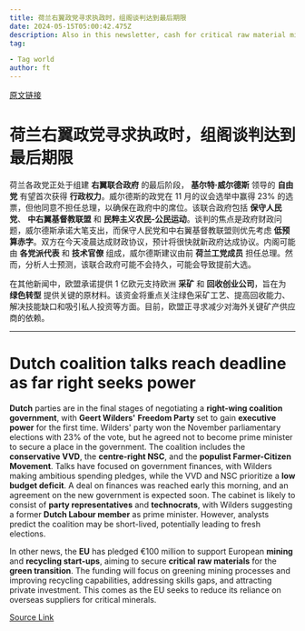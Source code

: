 ```yaml
---
title: 荷兰右翼政党寻求执政时，组阁谈判达到最后期限
date: 2024-05-15T05:00:42.475Z
description: Also in this newsletter, cash for critical raw material mining start-ups
tag: 

- Tag world
author: ft
---
```


[原文链接](https://ft.com/content/3da0f3ac-6f46-46c2-923f-f503c1ee0154)

# 荷兰右翼政党寻求执政时，组阁谈判达到最后期限

荷兰各政党正处于组建 **右翼联合政府** 的最后阶段， **基尔特·威尔德斯** 领导的 **自由党** 有望首次获得 **行政权力**。威尔德斯的政党在 11 月的议会选举中赢得 23% 的选票，但他同意不担任总理，以确保在政府中的席位。该联合政府包括 **保守人民党**、 **中右翼基督教联盟** 和 **民粹主义农民-公民运动**。谈判的焦点是政府财政问题，威尔德斯承诺大笔支出，而保守人民党和中右翼基督教联盟则优先考虑 **低预算赤字**。双方在今天凌晨达成财政协议，预计将很快就新政府达成协议。内阁可能由 **各党派代表** 和 **技术官僚** 组成，威尔德斯建议由前 **荷兰工党成员** 担任总理。然而，分析人士预测，该联合政府可能不会持久，可能会导致提前大选。

在其他新闻中，欧盟承诺提供 1 亿欧元支持欧洲 **采矿** 和 **回收创业公司**，旨在为 **绿色转型** 提供关键的原材料。该资金将重点关注绿色采矿工艺、提高回收能力、解决技能缺口和吸引私人投资等方面。目前，欧盟正寻求减少对海外关键矿产供应商的依赖。

---

# Dutch coalition talks reach deadline as far right seeks power

**Dutch** parties are in the final stages of negotiating a **right-wing coalition government**, with **Geert Wilders'** **Freedom Party** set to gain **executive power** for the first time. Wilders' party won the November parliamentary elections with 23% of the vote, but he agreed not to become prime minister to secure a place in the government. The coalition includes the **conservative VVD**, the **centre-right NSC**, and the **populist Farmer-Citizen Movement**. Talks have focused on government finances, with Wilders making ambitious spending pledges, while the VVD and NSC prioritize a **low budget deficit**. A deal on finances was reached early this morning, and an agreement on the new government is expected soon. The cabinet is likely to consist of **party representatives** and **technocrats**, with Wilders suggesting a former **Dutch Labour member** as prime minister. However, analysts predict the coalition may be short-lived, potentially leading to fresh elections. 

In other news, the **EU** has pledged €100 million to support European **mining** and **recycling start-ups**, aiming to secure **critical raw materials** for the **green transition**. The funding will focus on greening mining processes and improving recycling capabilities, addressing skills gaps, and attracting private investment. This comes as the EU seeks to reduce its reliance on overseas suppliers for critical minerals.

[Source Link](https://ft.com/content/3da0f3ac-6f46-46c2-923f-f503c1ee0154)


